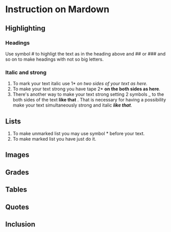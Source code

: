 # Instruction on Mardown
## Highlighting
### Headings
Use symbol # to highligt the text as in the heading above and ## or ### and so on to make headings with not so big letters.
### Italic and strong 
1. To mark your text italic use 1* *on two sides of your text as here.* 
2. To make your text strong you have tape 2* **on the both sides as here**.
3. There's another way to make your text strong setting 2 symbols _ to the both sides of the text __like that__ . That is necessary for having a possibility make your text simultaneously strong and italic __*like that*__.
## Lists
1. To make unmarked list you may use symbol * before your text.
2. To make marked list you have just do it.
## Images
## Grades
## Tables
## Quotes
## Inclusion
